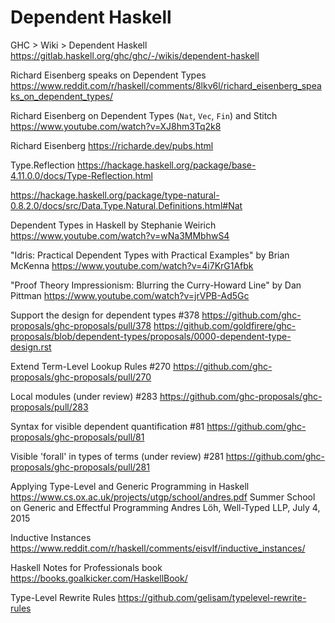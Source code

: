 # Dependent Haskell

GHC > Wiki > Dependent Haskell
https://gitlab.haskell.org/ghc/ghc/-/wikis/dependent-haskell

Richard Eisenberg speaks on Dependent Types
https://www.reddit.com/r/haskell/comments/8lkv6l/richard_eisenberg_speaks_on_dependent_types/

Richard Eisenberg on Dependent Types (`Nat`, `Vec`, `Fin`) and Stitch
https://www.youtube.com/watch?v=XJ8hm3Tq2k8

Richard Eisenberg
https://richarde.dev/pubs.html

Type.Reflection
https://hackage.haskell.org/package/base-4.11.0.0/docs/Type-Reflection.html

https://hackage.haskell.org/package/type-natural-0.8.2.0/docs/src/Data.Type.Natural.Definitions.html#Nat

Dependent Types in Haskell by Stephanie Weirich
https://www.youtube.com/watch?v=wNa3MMbhwS4

"Idris: Practical Dependent Types with Practical Examples" by Brian McKenna
https://www.youtube.com/watch?v=4i7KrG1Afbk

"Proof Theory Impressionism: Blurring the Curry-Howard Line" by Dan Pittman
https://www.youtube.com/watch?v=jrVPB-Ad5Gc

Support the design for dependent types #378
https://github.com/ghc-proposals/ghc-proposals/pull/378
https://github.com/goldfirere/ghc-proposals/blob/dependent-types/proposals/0000-dependent-type-design.rst

Extend Term-Level Lookup Rules #270
https://github.com/ghc-proposals/ghc-proposals/pull/270

Local modules (under review) #283
https://github.com/ghc-proposals/ghc-proposals/pull/283

Syntax for visible dependent quantification #81
https://github.com/ghc-proposals/ghc-proposals/pull/81

Visible 'forall' in types of terms (under review) #281
https://github.com/ghc-proposals/ghc-proposals/pull/281


Applying Type-Level and Generic Programming in Haskell
https://www.cs.ox.ac.uk/projects/utgp/school/andres.pdf
Summer School on Generic and Effectful Programming
Andres Löh, Well-Typed LLP, July 4, 2015

Inductive Instances
https://www.reddit.com/r/haskell/comments/eisvlf/inductive_instances/

Haskell Notes for Professionals book
https://books.goalkicker.com/HaskellBook/

Type-Level Rewrite Rules
https://github.com/gelisam/typelevel-rewrite-rules

